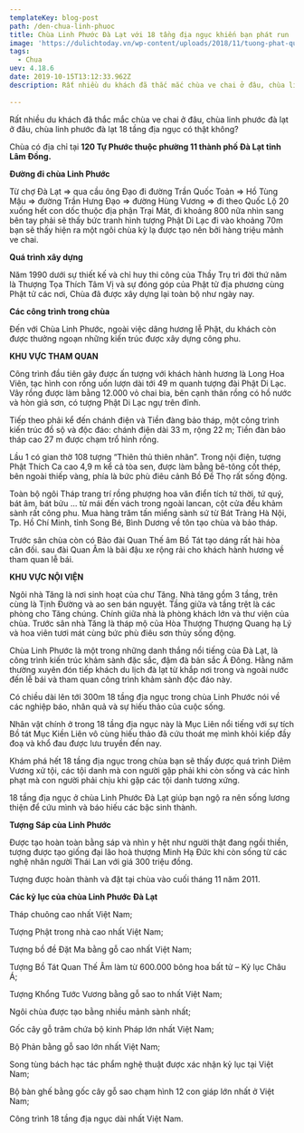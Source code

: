```yaml
---
templateKey: blog-post
path: /den-chua-linh-phuoc
title: Chùa Linh Phước Đà Lạt với 18 tầng địa ngục khiến bạn phát run
image: 'https://dulichtoday.vn/wp-content/uploads/2018/11/tuong-phat-quan-the-am-bo-tat-chua-linh-phuoc.jpg' 
tags:
  - Chua
uev: 4.18.6
date: 2019-10-15T13:12:33.962Z
description: Rất nhiều du khách đã thắc mắc chùa ve chai ở đâu, chùa linh phước đà lạt ở đâu, chùa linh phước đà lạt 18 tầng địa ngục có thật không?
 
---
```


Rất nhiều du khách đã thắc mắc chùa ve chai ở đâu, chùa linh phước đà lạt ở đâu, chùa linh phước đà lạt 18 tầng địa ngục có thật không?

Chùa có địa chỉ tại **120 Tự Phước thuộc phường 11 thành phố Đà Lạt tỉnh Lâm Đồng.**


**Đường đi chùa Linh Phước**

Từ chợ Đà Lạt => qua cầu ông Đạo đi đường Trần Quốc Toản => Hồ Tùng Mậu => đường Trần Hưng Đạo => đường Hùng Vương => đi theo Quốc Lộ 20 xuống hết con dốc thuộc địa phận Trại Mát, đi khoảng 800 nữa nhìn sang bên tay phải sẽ thấy bức tranh hình tượng Phật Di Lạc đi vào khoảng 70m bạn sẽ thấy hiện ra một ngôi chùa kỳ lạ được tạo nên bởi hàng triệu mảnh ve chai.

**Quá trình xây dựng**

Năm 1990 dưới sự thiết kế và chỉ huy thi công của Thầy Trụ trì đời thứ năm là Thượng Tọa Thích Tâm Vị và sự đóng góp của Phật tử địa phương cùng Phật tử các nơi, Chùa đã được xây dựng lại toàn bộ như ngày nay.


**Các công trình trong chùa**

Đến với Chùa Linh Phước, ngoài việc dâng hương lễ Phật, du khách còn được thưởng ngoạn những kiến trúc được xây dựng công phu.

**KHU VỰC THAM QUAN**

Công trình đầu tiên gây được ấn tượng với khách hành hương là Long Hoa Viên, tạc hình con rồng uốn lượn dài tới 49 m quanh tượng đài Phật Di Lạc. Vây rồng được làm bằng 12.000 vỏ chai bia, bên cạnh thân rồng có hồ nước và hòn giả sơn, có tượng Phật Di Lạc ngự trên đỉnh.


Tiếp theo phải kể đến chánh điện và Tiền đàng bảo tháp, một công trình kiến trúc đồ sộ và độc đáo: chánh điện dài 33 m, rộng 22 m; Tiền đàn bảo tháp cao 27 m được chạm trổ hình rồng.


Lầu 1 có gian thờ 108 tượng “Thiên thủ thiên nhãn”. Trong nội điện, tượng Phật Thích Ca cao 4,9 m kể cả tòa sen, được làm bằng bê-tông cốt thép, bên ngoài thiếp vàng, phía là bức phù điêu cảnh Bồ Đề Thọ rất sống động.

Toàn bộ ngôi Tháp trang trí rồng phượng hoa văn điển tích tứ thời, tứ quý, bát âm, bát bửu … từ mái đến vách trong ngoài lancan, cột cửa đều khảm sành rất công phu. Mua hàng trăm tấn miểng sành sứ từ Bát Tràng Hà Nội, Tp. Hồ Chí Minh, tỉnh Song Bé, Bình Dương về tôn tạo chùa và bảo tháp.

Trước sân chùa còn có Bảo đài Quan Thế âm Bồ Tát tạo dáng rất hài hòa cân đối. sau đài Quan Âm là bãi đậu xe rộng rải cho khách hành hương về tham quan lễ bái.

**KHU VỰC NỘI VIỆN**

Ngôi nhà Tăng là nơi sinh hoạt của chư Tăng. Nhà tăng gồm 3 tầng, trên cùng là Tịnh Đường và ao sen bán nguyệt. Tầng giữa và tầng trệt là các phòng cho Tăng chúng. Chính giữa nhà là phòng khách lớn và thư viện của chùa. Trước sân nhà Tăng là tháp mộ của Hòa Thượng Thượng Quang hạ Lý và hoa viên tươi mát cùng bức phù điêu sơn thủy sống động.

Chùa Linh Phước là một trong những danh thắng nổi tiếng của Đà Lạt, là công trình kiến trúc khảm sành đặc sắc, đậm đà bản sắc Á Đông. Hằng năm thường xuyên đón tiếp khách du lịch đà lạt từ khắp nơi trong và ngoài nước đến lễ bái và tham quan công trình khảm sành độc đáo này.

Có chiều dài lên tới 300m 18 tầng địa ngục trong chùa Linh Phước nói về các nghiệp báo, nhân quả và sự hiếu thảo của cuộc sống.

Nhân vật chính ở trong 18 tầng địa ngục này là Mục Liên nổi tiếng với sự tích Bồ tát Mục Kiền Liên vô cùng hiếu thảo đã cứu thoát mẹ mình khỏi kiếp đầy đoạ và khổ đau được lưu truyền đến nay.

Khám phá hết 18 tầng địa ngục trong chùa bạn sẽ thấy được quá trình Diêm Vương xử tội, các tội danh mà con người gặp phải khi còn sống và các hình phạt mà con người phải chịu khi gặp các tội danh tương xứng.

18 tầng địa ngục ở chùa Linh Phước Đà Lạt giúp bạn ngộ ra nên sống lương thiện để cứu mình và báo hiếu các bậc sinh thành.


**Tượng Sáp cùa Linh Phước**

Được tạo hoàn toàn bằng sáp và nhìn y hệt như người thật đang ngồi thiền, tượng được tạo giống đại lão hoà thượng Minh Hạ Đức khi còn sống từ các nghệ nhân người Thái Lan với giá 300 triệu đồng.

Tượng được hoàn thành và đặt tại chùa vào cuối tháng 11 năm 2011.

**Các kỷ lục của chùa Linh Phước Đà Lạt**

Tháp chuông cao nhất Việt Nam;

Tượng Phật trong nhà cao nhất Việt Nam;

Tượng bồ đề Đặt Ma bằng gỗ cao nhất Việt Nam;

Tượng Bồ Tát Quan Thế Âm làm từ 600.000 bông hoa bất tử – Kỷ lục Châu Á;

Tượng Khổng Tước Vương bằng gỗ sao to nhất Việt Nam;

Ngôi chùa được tạo bằng nhiều mảnh sành nhất;

Gốc cây gỗ trâm chứa bộ kinh Pháp lớn nhất Việt Nam;

Bộ Phản bằng gỗ sao lớn nhất Việt Nam;

Song tùng bách hạc tác phẩm nghệ thuật được xác nhận kỷ lục tại Việt Nam;

Bộ bàn ghế bằng gốc cây gỗ sao chạm hình 12 con giáp lớn nhất ở Việt Nam;

Công trình 18 tầng địa ngục dài nhất Việt Nam.